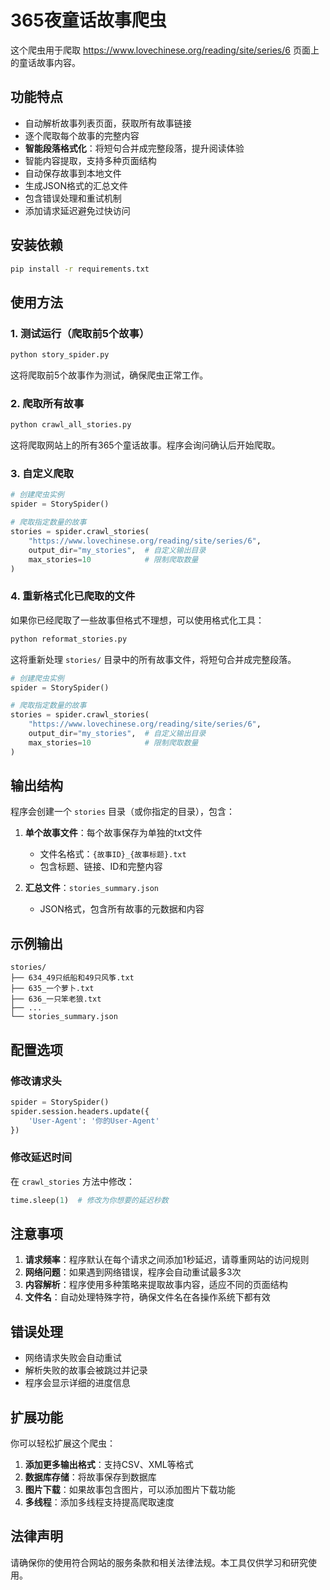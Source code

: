 # 365夜童话故事爬虫

这个爬虫用于爬取 https://www.lovechinese.org/reading/site/series/6 页面上的童话故事内容。

## 功能特点

- 自动解析故事列表页面，获取所有故事链接
- 逐个爬取每个故事的完整内容
- **智能段落格式化**：将短句合并成完整段落，提升阅读体验
- 智能内容提取，支持多种页面结构
- 自动保存故事到本地文件
- 生成JSON格式的汇总文件
- 包含错误处理和重试机制
- 添加请求延迟避免过快访问

## 安装依赖

```bash
pip install -r requirements.txt
```

## 使用方法

### 1. 测试运行（爬取前5个故事）

```bash
python story_spider.py
```

这将爬取前5个故事作为测试，确保爬虫正常工作。

### 2. 爬取所有故事

```bash
python crawl_all_stories.py
```

这将爬取网站上的所有365个童话故事。程序会询问确认后开始爬取。

### 3. 自定义爬取

```python
# 创建爬虫实例
spider = StorySpider()

# 爬取指定数量的故事
stories = spider.crawl_stories(
    "https://www.lovechinese.org/reading/site/series/6",
    output_dir="my_stories",  # 自定义输出目录
    max_stories=10            # 限制爬取数量
)
```

### 4. 重新格式化已爬取的文件

如果你已经爬取了一些故事但格式不理想，可以使用格式化工具：

```bash
python reformat_stories.py
```

这将重新处理 `stories/` 目录中的所有故事文件，将短句合并成完整段落。

```python
# 创建爬虫实例
spider = StorySpider()

# 爬取指定数量的故事
stories = spider.crawl_stories(
    "https://www.lovechinese.org/reading/site/series/6",
    output_dir="my_stories",  # 自定义输出目录
    max_stories=10            # 限制爬取数量
)
```

## 输出结构

程序会创建一个 `stories` 目录（或你指定的目录），包含：

1. **单个故事文件**：每个故事保存为单独的txt文件
   - 文件名格式：`{故事ID}_{故事标题}.txt`
   - 包含标题、链接、ID和完整内容

2. **汇总文件**：`stories_summary.json`
   - JSON格式，包含所有故事的元数据和内容

## 示例输出

```
stories/
├── 634_49只纸船和49只风筝.txt
├── 635_一个萝卜.txt
├── 636_一只笨老狼.txt
├── ...
└── stories_summary.json
```

## 配置选项

### 修改请求头
```python
spider = StorySpider()
spider.session.headers.update({
    'User-Agent': '你的User-Agent'
})
```

### 修改延迟时间
在 `crawl_stories` 方法中修改：
```python
time.sleep(1)  # 修改为你想要的延迟秒数
```

## 注意事项

1. **请求频率**：程序默认在每个请求之间添加1秒延迟，请尊重网站的访问规则
2. **网络问题**：如果遇到网络错误，程序会自动重试最多3次
3. **内容解析**：程序使用多种策略来提取故事内容，适应不同的页面结构
4. **文件名**：自动处理特殊字符，确保文件名在各操作系统下都有效

## 错误处理

- 网络请求失败会自动重试
- 解析失败的故事会被跳过并记录
- 程序会显示详细的进度信息

## 扩展功能

你可以轻松扩展这个爬虫：

1. **添加更多输出格式**：支持CSV、XML等格式
2. **数据库存储**：将故事保存到数据库
3. **图片下载**：如果故事包含图片，可以添加图片下载功能
4. **多线程**：添加多线程支持提高爬取速度

## 法律声明

请确保你的使用符合网站的服务条款和相关法律法规。本工具仅供学习和研究使用。
